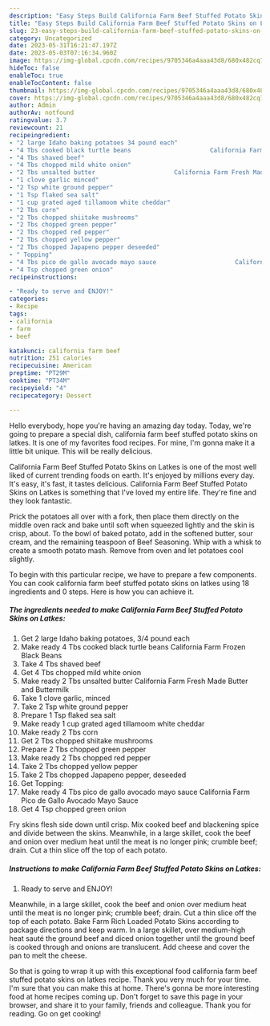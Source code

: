 ```yaml
---
description: "Easy Steps Build California Farm Beef Stuffed Potato Skins on Latkes the Delicious}"
title: "Easy Steps Build California Farm Beef Stuffed Potato Skins on Latkes the Delicious}"
slug: 23-easy-steps-build-california-farm-beef-stuffed-potato-skins-on-latkes-the-delicious
category: Uncategorized
date: 2023-05-31T16:21:47.197Z
date: 2023-05-03T07:16:34.960Z
image: https://img-global.cpcdn.com/recipes/9705346a4aaa43d8/680x482cq70/california-farm-beef-stuffed-potato-skins-on-latkes-recipe-main-photo.jpg
hideToc: false
enableToc: true
enableTocContent: false
thumbnail: https://img-global.cpcdn.com/recipes/9705346a4aaa43d8/680x482cq70/california-farm-beef-stuffed-potato-skins-on-latkes-recipe-main-photo.jpg
cover: https://img-global.cpcdn.com/recipes/9705346a4aaa43d8/680x482cq70/california-farm-beef-stuffed-potato-skins-on-latkes-recipe-main-photo.jpg
author: Admin
authorAv: notfound
ratingvalue: 3.7
reviewcount: 21
recipeingredient:
- "2 large Idaho baking potatoes 34 pound each"
- "4 Tbs cooked black turtle beans                      California Farm Frozen Black Beans"
- "4 Tbs shaved beef"
- "4 Tbs chopped mild white onion"
- "2 Tbs unsalted butter                      California Farm Fresh Made Butter and Buttermilk"
- "1 clove garlic minced"
- "2 Tsp white ground pepper"
- "1 Tsp flaked sea salt"
- "1 cup grated aged tillamoom white cheddar"
- "2 Tbs corn"
- "2 Tbs chopped shiitake mushrooms"
- "2 Tbs chopped green pepper"
- "2 Tbs chopped red pepper"
- "2 Tbs chopped yellow pepper"
- "2 Tbs chopped Japapeno pepper deseeded"
- " Topping"
- "4 Tbs pico de gallo avocado mayo sauce                      California Farm Pico de Gallo Avocado Mayo Sauce"
- "4 Tsp chopped green onion"
recipeinstructions:

- "Ready to serve and ENJOY!"
categories:
- Recipe
tags:
- california
- farm
- beef

katakunci: california farm beef 
nutrition: 251 calories
recipecuisine: American
preptime: "PT29M"
cooktime: "PT34M"
recipeyield: "4"
recipecategory: Dessert

---
```



Hello everybody, hope you're having an amazing day today. Today, we're going to prepare a special dish, california farm beef stuffed potato skins on latkes. It is one of my favorites food recipes. For mine, I'm gonna make it a little bit unique. This will be really delicious.

California Farm Beef Stuffed Potato Skins on Latkes is one of the most well liked of current trending foods on earth. It's enjoyed by millions every day. It's easy, it's fast, it tastes delicious. California Farm Beef Stuffed Potato Skins on Latkes is something that I've loved my entire life. They're fine and they look fantastic.

Prick the potatoes all over with a fork, then place them directly on the middle oven rack and bake until soft when squeezed lightly and the skin is crisp, about. To the bowl of baked potato, add in the softened butter, sour cream, and the remaining teaspoon of Beef Seasoning. Whip with a whisk to create a smooth potato mash. Remove from oven and let potatoes cool slightly.


To begin with this particular recipe, we have to prepare a few components. You can cook california farm beef stuffed potato skins on latkes using 18 ingredients and 0 steps. Here is how you can achieve it.

<!--inarticleads1-->

##### The ingredients needed to make California Farm Beef Stuffed Potato Skins on Latkes:

1. Get 2 large Idaho baking potatoes, 3/4 pound each
1. Make ready 4 Tbs cooked black turtle beans                      California Farm Frozen Black Beans
1. Take 4 Tbs shaved beef
1. Get 4 Tbs chopped mild white onion
1. Make ready 2 Tbs unsalted butter                      California Farm Fresh Made Butter and Buttermilk
1. Take 1 clove garlic, minced
1. Take 2 Tsp white ground pepper
1. Prepare 1 Tsp flaked sea salt
1. Make ready 1 cup grated aged tillamoom white cheddar
1. Make ready 2 Tbs corn
1. Get 2 Tbs chopped shiitake mushrooms
1. Prepare 2 Tbs chopped green pepper
1. Make ready 2 Tbs chopped red pepper
1. Take 2 Tbs chopped yellow pepper
1. Take 2 Tbs chopped Japapeno pepper, deseeded
1. Get  Topping:
1. Make ready 4 Tbs pico de gallo avocado mayo sauce                      California Farm Pico de Gallo Avocado Mayo Sauce
1. Get 4 Tsp chopped green onion


Fry skins flesh side down until crisp. Mix cooked beef and blackening spice and divide between the skins. Meanwhile, in a large skillet, cook the beef and onion over medium heat until the meat is no longer pink; crumble beef; drain. Cut a thin slice off the top of each potato. 

<!--inarticleads2-->

##### Instructions to make California Farm Beef Stuffed Potato Skins on Latkes:


1. Ready to serve and ENJOY!

Meanwhile, in a large skillet, cook the beef and onion over medium heat until the meat is no longer pink; crumble beef; drain. Cut a thin slice off the top of each potato. Bake Farm Rich Loaded Potato Skins according to package directions and keep warm. In a large skillet, over medium-high heat sauté the ground beef and diced onion together until the ground beef is cooked through and onions are translucent. Add cheese and cover the pan to melt the cheese. 

So that is going to wrap it up with this exceptional food california farm beef stuffed potato skins on latkes recipe. Thank you very much for your time. I'm sure that you can make this at home. There's gonna be more interesting food at home recipes coming up. Don't forget to save this page in your browser, and share it to your family, friends and colleague. Thank you for reading. Go on get cooking!
